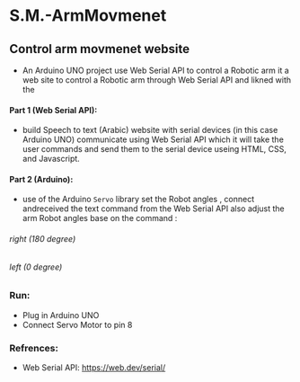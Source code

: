 # S.M.-ArmMovmenet

## Control arm movmenet website
- An Arduino UNO project use Web Serial API to control a Robotic arm 
 it a web site to control a Robotic arm through Web Serial API and likned with the 

#### Part 1 (Web Serial API):
- build Speech to text (Arabic) website with serial devices (in this case Arduino UNO) communicate using Web Serial API which it will take the user commands and send them to the serial device useing HTML, CSS, and Javascript. 
#### Part 2 (Arduino):
- use of the Arduino `Servo` library set the Robot angles , connect andreceived the text command from the Web Serial API also adjust the arm Robot angles base on the command :
######  right (180 degree)
######  left (0 degree)

### Run:
-  Plug in Arduino UNO
-  Connect Servo Motor to pin 8

### Refrences:
- Web Serial API: https://web.dev/serial/
